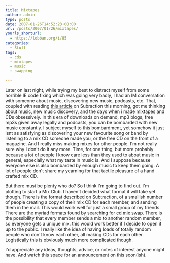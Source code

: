 ```yaml
---
title: Mixtapes
author: admin
type: posts
date: 2007-01-26T14:52:23+00:00
url: /posts/2007/01/26/mixtapes/
yourls_shorturl:
  - https://lobban.org/i/85
categories:
  - Stuff
tags:
  - cds
  - mixtapes
  - music
  - swapping

---
```

Later on last night, while trying my best to distract myself from some horrible IE code fixing which was going very badly, I had an IM conversation with someone about music, discovering new music, podcasts, etc. That, coupled with reading [this article][1] on Subraction this morning, got me thinking about music, new music discovery, and the days when i made mixtapes and CDs obsessively. In this era of downloads on demand, mp3 blogs, free mp3s given away legally and podcasts, you can be bombarded with new music constantly. I subject myself to this bombardment, yet somehow it just isnt as satisfying as discovering your new favourite song or band by listening to a mix CD someone made you, or the free CD on the front of a magazine. And I really miss making mixes for other people. I'm not really sure why I don't do it any more. Time, for one thing, but more probably because a lot of people I know care less than they used to about music in general, especially what my taste in music is. And I suppose because everyone else is also bombarded by enough music to keep them going. A lot of people don't share my yearning for that tactile pleasure of a hand crafted mix CD.

But there must be plenty who do? So I think I'm going to find out. I'm plotting to start a Mix Club. I haven't decided what format it will take yet though. There is the format described on Subtraction, of a smallish number of people creating a copy of their mix CD for each member, and sending them in the mail. This would work well for just a small group of my friends. There are the myriad formats found by searching for [cd mix swap][2]. There is the possibility that every member sends a mix to another random member, so everyone gets a unique mix. this would work better if I decide to open it up to the public. I really like the idea of having loads of totally random people who don't know each other, all making CDs for each other. Logistically this is obviously much more complicated though.

I'd appreciate any ideas, thoughts, advice, or notes of interest anyone might have. And watch this space for an announcement on this soon(ish).

 [1]: http://www.subtraction.com/archives/2007/0125_listen_to_my.php
 [2]: http://www.google.com/search?q=cd+mix+swap&ie=UTF-8&oe=UTF-8